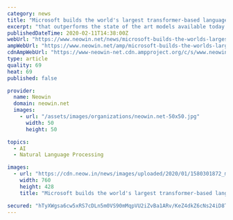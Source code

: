 ```yaml
---
category: news
title: "Microsoft builds the world's largest transformer-based language generation model"
excerpt: "that outperforms the state of the art models available today on many downstream natural language processing (NLP) applications. To train the model, researchers at Microsoft trained their model on an NVIDIA DGX-2 system housing multiple NVIDIA V100 GPUs that were interconnected with InfiniBand. The type of training data used was similar to the ..."
publishedDateTime: 2020-02-11T14:38:00Z
webUrl: "https://www.neowin.net/news/microsoft-builds-the-worlds-largest-transformer-based-language-generation-model"
ampWebUrl: "https://www.neowin.net/amp/microsoft-builds-the-worlds-largest-transformer-based-language-generation-model/"
cdnAmpWebUrl: "https://www-neowin-net.cdn.ampproject.org/c/s/www.neowin.net/amp/microsoft-builds-the-worlds-largest-transformer-based-language-generation-model/"
type: article
quality: 69
heat: 69
published: false

provider:
  name: Neowin
  domain: neowin.net
  images:
    - url: "/assets/images/organizations/neowin.net-50x50.jpg"
      width: 50
      height: 50

topics:
  - AI
  - Natural Language Processing

images:
  - url: "https://cdn.neow.in/news/images/uploaded/2020/01/1580301872_microsoft_2_story.jpg"
    width: 760
    height: 428
    title: "Microsoft builds the world's largest transformer-based language generation model"

secured: "hTyXWgsa6cw5xRS7cDLn5m0VS90mMqpVU2iZvBa1ARv/KeZ4dkZ6cNs24iD8TljA4cKr6+jRnuWmn4/RRoOO7cPVC/2U7uxBRMrOc1cCW3zruKztqgdm03IIAn73cFzIEKjqfCM+MBEWQiYW8SqVkqrIJrCmMTH+H92clQ9suq+VEaME5JNiwEUfeO2/dwUE2TqY9qqD3rOKw7FS+18yu0QxqifNZhCAf7jwxe4/q5VMhZEFaykgOs93VuQRCMcllmBrxowWsHzYbCzoRkFGDVcaofqFr1S5G4SxcVVrMV0VyhqQABJaEPPD6YutfL0dZHtc2ugDDVHlXKgLB78DFhgeDO/uls6NyDhYRG5758rbTDa6InJPY4AqSzYGJb1HeMSOU2Lx+hCMPQFdyP0xaFQ+/6tcN6Zldc9ilchSObwBU+baOEyM0mjkj+5ntGl1dcSEaHqzSlLgOYRQ1oRZJVEwqq6lfPfK0Y6xn1EVbS4=;HSthHm0MO5RkCHgKLTOnlg=="
---
```



